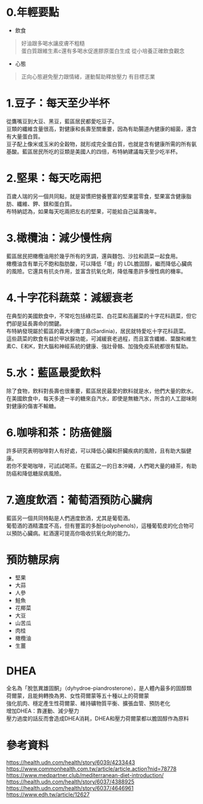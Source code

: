 # 0.年輕要點
* 飲食
> 好油跟多喝水讓皮膚不粗糙  
> 蛋白質跟維生素c還有多喝水促進膠原蛋白生成
> 從小培養正確飲食觀念  

* 心態
> 正向心態避免壓力跟情緒，運動幫助釋放壓力
> 有目標志業  

# 1.豆子：每天至少半杯
從鷹嘴豆到大豆、黑豆，藍區居民都愛吃豆子。  
豆類的纖維含量很高，對健康和長壽至關重要，因為有助腸道內健康的細菌，還含有大量蛋白質。  
豆子配上像米或玉米的全穀物，就形成完全蛋白質，也就是含有健康所需的所有氨基酸。藍區居民所吃的豆類是美國人的四倍，布特納建議每天至少吃半杯。  

# 2.堅果：每天吃兩把
百歲人瑞的另一個共同點，就是習慣把營養豐富的堅果當零食，堅果富含健康脂肪、纖維、鉀、鎂和蛋白質。  
布特納認為，如果每天吃兩把左右的堅果，可能給自己延壽幾年。

# 3.橄欖油：減少慢性病
藍區居民把橄欖油用於幾乎所有的烹調，還與麵包、沙拉和蔬菜一起食用。  
橄欖油含有單元不飽和脂肪酸，可以降低「壞」的 LDL膽固醇，繼而降低心臟病的風險。它還具有抗炎作用，並富含抗氧化劑，降低罹患許多慢性病的機率。

# 4.十字花科蔬菜：減緩衰老
在典型的美國飲食中，不常吃包括綠花菜、白花菜和高麗菜的十字花科蔬菜，但它們卻是延長壽命的關鍵。  
布特納發現屬於藍區的義大利撒丁島(Sardinia)，居民就特愛吃十字花科蔬菜。  
這些蔬菜的飲食有益於甲狀腺功能，可減緩衰老過程，而且富含纖維、葉酸和維生素C、E和K，對大腦和神經系統的健康、強壯骨骼、加強免疫系統都很有幫助。  

# 5.水：藍區最愛飲料
除了食物，飲料對長壽也很重要，藍區居民最愛的飲料就是水，他們大量的飲水。  
在美國飲食中，每天多達一半的糖來自汽水，即使是無糖汽水，所含的人工甜味劑對健康的傷害不輸糖。  

# 6.咖啡和茶：防癌健腦
許多研究表明咖啡對人有好處，可以降低心臟和肝臟疾病的風險，且有助大腦健康。  
若你不愛喝咖啡，可試試喝茶。在藍區之一的日本沖繩，人們喝大量的綠茶，有助防癌和降低糖尿病風險。  

# 7.適度飲酒：葡萄酒預防心臟病
藍區另一個共同特點是人們適度飲酒，尤其是葡萄酒。  
葡萄酒的酒精濃度不高，但有豐富的多酚(polyphenols)，這種葡萄皮的化合物可以預防心臟病。紅酒還可提高你吸收抗氧化劑的能力。  

# 預防糖尿病  
* 堅果  
* 大蒜  
* 人參  
* 鮭魚  
* 花椰菜  
* 大豆  
* 山苦瓜  
* 肉桂  
* 橄欖油  
* 生薑  

# DHEA
全名為「脫氫異雄固酮」（dyhydroe-piandrosterone），是人體內最多的固醇類荷爾蒙，且能夠轉換為男、女性荷爾蒙等五十種以上的荷爾蒙  
強化肌肉、穩定產生性荷爾蒙、維持礦物質平衡、擴張血管、預防老化  
增加DHEA：靠運動、減少壓力  
壓力過度的話反而會造成DHEA消耗，DHEA和壓力荷爾蒙都以膽固醇作為原料  

# 參考資料  
https://health.udn.com/health/story/6039/4233443   
https://www.commonhealth.com.tw/article/article.action?nid=78778    
https://www.medpartner.club/mediterranean-diet-introduction/  
https://health.udn.com/health/story/6037/4388925  
https://health.udn.com/health/story/6037/4646961  
https://www.edh.tw/article/12627   
